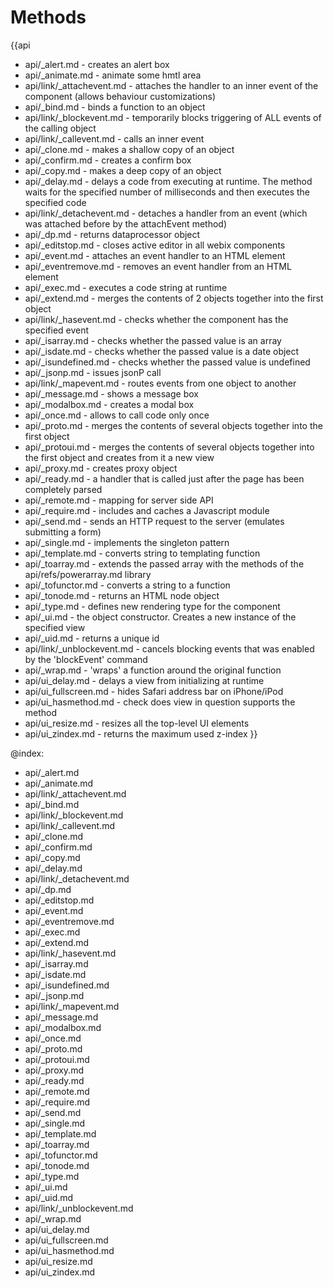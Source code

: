 Methods
=======

{{api
- api/_alert.md - creates an alert box
- api/_animate.md - animate some hmtl area
- api/link/_attachevent.md - attaches the handler to an inner event of the component (allows behaviour customizations)
- api/_bind.md - binds a function to an object
- api/link/_blockevent.md - temporarily blocks triggering of ALL events of the calling object
- api/link/_callevent.md - calls an inner event
- api/_clone.md - makes a shallow copy of an object
- api/_confirm.md - creates a confirm box
- api/_copy.md - makes a deep copy of an object
- api/_delay.md - delays a code from executing at runtime. The method waits for the specified number of milliseconds and then executes the specified code
- api/link/_detachevent.md - detaches a handler from an event (which was attached before by the attachEvent method)
- api/_dp.md - returns dataprocessor object
- api/_editstop.md - closes active editor in all webix components
- api/_event.md - attaches an event handler to an HTML element
- api/_eventremove.md - removes an event handler from an HTML element
- api/_exec.md - executes a code string at runtime
- api/_extend.md - merges the contents of 2 objects together into the first object
- api/link/_hasevent.md - checks whether the component has the specified event
- api/_isarray.md - checks whether the passed value is an array
- api/_isdate.md - checks whether the passed value is a date object
- api/_isundefined.md - checks whether the passed value is undefined
- api/_jsonp.md - issues jsonP call
- api/link/_mapevent.md - routes events from one object to another
- api/_message.md - shows a message box
- api/_modalbox.md - creates a modal box
- api/_once.md - allows to call code only once
- api/_proto.md - merges the contents of several objects together into the first object
- api/_protoui.md - merges the contents of several objects together into the first object and creates from it a new view
- api/_proxy.md - creates proxy object
- api/_ready.md - a handler that is called just after the page has been completely parsed
- api/_remote.md - mapping for server side API
- api/_require.md - includes and caches a Javascript module
- api/_send.md - sends an HTTP request to the server (emulates submitting a form)
- api/_single.md - implements the singleton pattern
- api/_template.md - converts string to templating function
- api/_toarray.md - extends the passed array with the methods of the api/refs/powerarray.md library
- api/_tofunctor.md - converts a string to a function
- api/_tonode.md - returns an HTML node object
- api/_type.md - defines new rendering type for the component
- api/_ui.md - the object constructor. Creates a new instance of the specified view
- api/_uid.md - returns a unique id
- api/link/_unblockevent.md - cancels blocking events that was enabled by the 'blockEvent' command
- api/_wrap.md - 'wraps' a function around the original function
- api/ui_delay.md - delays a view from initializing at runtime
- api/ui_fullscreen.md - hides Safari address bar on iPhone/iPod
- api/ui_hasmethod.md - check does view in question supports the method
- api/ui_resize.md - resizes all the top-level UI elements
- api/ui_zindex.md - returns the maximum used z-index
}}

@index:
- api/_alert.md
- api/_animate.md
- api/link/_attachevent.md
- api/_bind.md
- api/link/_blockevent.md
- api/link/_callevent.md
- api/_clone.md
- api/_confirm.md
- api/_copy.md
- api/_delay.md
- api/link/_detachevent.md
- api/_dp.md
- api/_editstop.md
- api/_event.md
- api/_eventremove.md
- api/_exec.md
- api/_extend.md
- api/link/_hasevent.md
- api/_isarray.md
- api/_isdate.md
- api/_isundefined.md
- api/_jsonp.md
- api/link/_mapevent.md
- api/_message.md
- api/_modalbox.md
- api/_once.md
- api/_proto.md
- api/_protoui.md
- api/_proxy.md
- api/_ready.md
- api/_remote.md
- api/_require.md
- api/_send.md
- api/_single.md
- api/_template.md
- api/_toarray.md
- api/_tofunctor.md
- api/_tonode.md
- api/_type.md
- api/_ui.md
- api/_uid.md
- api/link/_unblockevent.md
- api/_wrap.md
- api/ui_delay.md
- api/ui_fullscreen.md
- api/ui_hasmethod.md
- api/ui_resize.md
- api/ui_zindex.md


